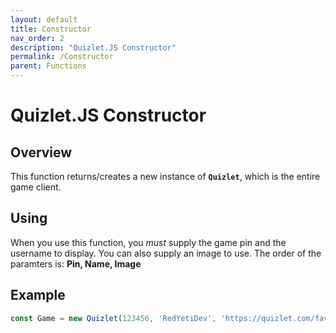 ```yaml
---
layout: default
title: Constructor
nav_order: 2
description: "Quizlet.JS Constructor"
permalink: /Constructor
parent: Functions
---
```


# Quizlet.JS Constructor

## Overview
This function returns/creates a new instance of **`Quizlet`**, which is the entire game client. 

## Using
When you use this function, you *must* supply the game pin and the username to display. You can also supply an image to use. The order of the paramters is: **Pin, Name, Image**

## Example
```js
const Game = new Quizlet(123456, 'RedYetiDev', 'https://quizlet.com/favicon.ico')
```